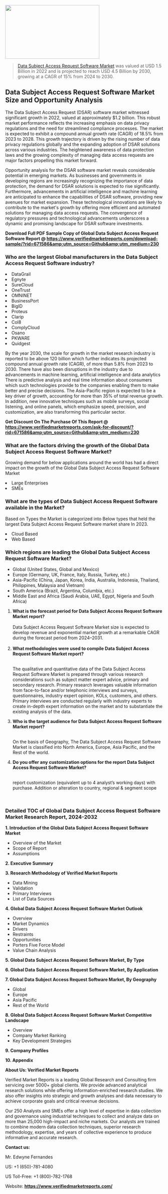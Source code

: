 <img src="https://ffe5etoiles.com/wp-content/uploads/2024/12/MST1-300x171.png" alt="" width="300" height="171" class="alignnone size-medium wp-image-20088" /><blockquote><p><p><a href="https://www.verifiedmarketreports.com/download-sample/?rid=671586&utm_source=Github&utm_medium=230" target="_blank">Data Subject Access Request Software Market</a> was valued at USD 1.5 Billion in 2022 and is projected to reach USD 4.5 Billion by 2030, growing at a CAGR of 15% from 2024 to 2030.</p></blockquote><p><h2>Data Subject Access Request Software Market Size and Opportunity Analysis</h2><p>The Data Subject Access Request (DSAR) software market witnessed significant growth in 2022, valued at approximately $1.2 billion. This robust market performance reflects the increasing emphasis on data privacy regulations and the need for streamlined compliance processes. The market is expected to exhibit a compound annual growth rate (CAGR) of 18.5% from 2023 to 2028. This growth trajectory is driven by the rising number of data privacy regulations globally and the expanding adoption of DSAR solutions across various industries. The heightened awareness of data protection laws and the growing complexity of managing data access requests are major factors propelling this market forward.</p><p>Opportunity analysis for the DSAR software market reveals considerable potential in emerging markets. As businesses and governments in developing regions are increasingly recognizing the importance of data protection, the demand for DSAR solutions is expected to rise significantly. Furthermore, advancements in artificial intelligence and machine learning are anticipated to enhance the capabilities of DSAR software, providing new avenues for market expansion. These technological innovations are likely to contribute to the market's growth by offering more efficient and automated solutions for managing data access requests. The convergence of regulatory pressures and technological advancements underscores a dynamic and promising landscape for DSAR software investments.</p></p><p class=""><strong>Download Full PDF Sample Copy of Global Data Subject Access Request Software Report @ <a href="https://www.verifiedmarketreports.com/download-sample/?rid=671586&amp;utm_source=Github&amp;utm_medium=230" target="_blank">https://www.verifiedmarketreports.com/download-sample/?rid=671586&amp;utm_source=Github&amp;utm_medium=230</a></strong></p><h3 id="" class="">Who are the largest Global manufacturers in the Data Subject Access Request Software industry?</h3><p><li>DataGrail</li><li> Egnyte</li><li> SureCloud</li><li> OneTrust</li><li> OMNINET</li><li> BusinessPort</li><li> BigID</li><li> Proteus</li><li> Clarip</li><li> Col8</li><li> ComplyCloud</li><li> Osano</li><li> PKWARE</li><li> Quidgest</li></p><div class=""><div class="" dir="" data-message-author-role="" data-message-id="" data-message-model-slug=""><div class=""><div class=""><div class=""><div class="" dir="" data-message-author-role="" data-message-id="" data-message-model-slug=""><div class=""><div class=""><p>By the year 2030, the scale for growth in the market research industry is reported to be above 120 billion which further indicates its projected compound annual growth rate (CAGR), of more than 5.8% from 2023 to 2030. There have also been disruptions in the industry due to advancements in machine learning, artificial intelligence and data analytics There is predictive analysis and real time information about consumers which such technologies provide to the companies enabling them to make better and precise decisions. The Asia-Pacific region is expected to be a key driver of growth, accounting for more than 35% of total revenue growth. In addition, new innovative techniques such as mobile surveys, social listening, and online panels, which emphasize speed, precision, and customization, are also transforming this particular sector.</p><p><strong>Get Discount On The Purchase Of This Report @&nbsp; <a href="https://www.verifiedmarketreports.com/ask-for-discount/?rid=671586&amp;utm_source=Github&amp;utm_medium=230" target="_blank">https://www.verifiedmarketreports.com/ask-for-discount/?rid=671586&amp;utm_source=Github&amp;utm_medium=230</a></strong></p></div></div></div></div></div></div></div></div><h3 id="" class="">What are the factors driving the growth of the Global Data Subject Access Request Software Market?</h3><p id="" class="">Growing demand for below applications around the world has had a direct impact on the growth of the Global Data Subject Access Request Software Market</p><p id="" class=""><li>Large Enterprises</li><li> SMEs</li></p><h3 id="" class="">What are the types of Data Subject Access Request Software available in the Market?</h3><p id="" class="">Based on Types the Market is categorized into Below types that held the largest Data Subject Access Request Software market share In 2023.</p><p id="" class=""><li>Cloud Based</li><li> Web Based</li></p><h3 id="" class="">Which regions are leading the Global Data Subject Access Request Software Market?</h3><ul><li>Global (United States, Global and Mexico)</li><li>Europe (Germany, UK, France, Italy, Russia, Turkey, etc.)</li><li>Asia-Pacific (China, Japan, Korea, India, Australia, Indonesia, Thailand, Philippines, Malaysia and Vietnam)</li><li>South America (Brazil, Argentina, Columbia, etc.)</li><li>Middle East and Africa (Saudi Arabia, UAE, Egypt, Nigeria and South Africa)</li></ul><p><ol><li><strong>What is the forecast period for Data Subject Access Request Software Market report?<br /></strong><br /><span data-sheets-root="1" data-sheets-value="{&quot;1&quot;:2,&quot;2&quot;:&quot;XXXX size is expected to develop revenue and exponential market growth at a remarkable CAGR during the forecast period from 2024&ndash;2030.&quot;}" data-sheets-userformat="{&quot;2&quot;:12674,&quot;4&quot;:{&quot;1&quot;:2,&quot;2&quot;:16776960},&quot;10&quot;:2,&quot;11&quot;:0,&quot;15&quot;:&quot;Arial&quot;,&quot;16&quot;:12}">Data Subject Access Request Software Market size is expected to develop revenue and exponential market growth at a remarkable CAGR during the forecast period from 2024&ndash;2031.</span><br /><br /></li><li><strong>What methodologies were used to compile Data Subject Access Request Software Market report?<br /><br /></strong><p>The qualitative and quantitative data of the&nbsp;Data Subject Access Request Software Market is prepared through various research considerations such as subject matter expert advice, primary and secondary research. Primary research leverages valuable information from face-to-face and/or telephonic interviews and surveys, questionnaires, industry expert opinion, KOLs, customers, and others. Primary interviews are conducted regularly with industry experts to create in-depth expert information on the market and to substantiate the existing analysis of the data.&nbsp;</p></li><li><strong>Who is the target audience for Data Subject Access Request Software Market report?<br /><br /></strong><p>On the basis of Geography, The&nbsp;Data Subject Access Request Software Market is classified into North America, Europe, Asia Pacific, and the Rest of the world.</p></li><li><strong>Do you offer any customization options for the report Data Subject Access Request Software Market?<br /><br /></strong><p>report customization (equivalent up to 4 analyst&rsquo;s working days) with purchase. Addition or alteration to country, regional &amp; segment scope</p><p>&nbsp;</p></li></ol></p><h3 id="" class="">Detailed TOC of Global Data Subject Access Request Software Market Research Report, 2024-2032</h3><p id="" class=""><strong>1. Introduction of the Global Data Subject Access Request Software Market</strong></p><ul><li>Overview of the Market</li><li>Scope of Report</li><li>Assumptions</li></ul><p id="" class=""><strong>2. Executive Summary</strong></p><p id="" class=""><strong>3. Research Methodology of&nbsp;Verified Market Reports</strong></p><ul><li>Data Mining</li><li>Validation</li><li>Primary Interviews</li><li>List of Data Sources</li></ul><p id="" class=""><strong>4. Global Data Subject Access Request Software Market Outlook</strong></p><ul><li>Overview</li><li>Market Dynamics</li><li>Drivers</li><li>Restraints</li><li>Opportunities</li><li>Porters Five Force Model</li><li>Value Chain Analysis</li></ul><p id="" class=""><strong>5. Global Data Subject Access Request Software Market, By&nbsp;Type</strong></p><p id="" class=""><strong>6. Global Data Subject Access Request Software Market, By Application</strong></p><p id="" class=""><strong>7. Global Data Subject Access Request Software Market, By Geography</strong></p><ul><li>Global</li><li>Europe</li><li>Asia Pacific</li><li>Rest of the World</li></ul><p id="" class=""><strong>8. Global Data Subject Access Request Software Market Competitive Landscape</strong></p><ul><li>Overview</li><li>Company Market Ranking</li><li>Key Development Strategies</li></ul><p id="" class=""><strong>9. Company Profiles</strong></p><p id="" class=""><strong>10. Appendix</strong></p><p id="" class=""><strong>About Us: Verified Market Reports</strong></p><p id="" class="">Verified Market Reports is a leading Global Research and Consulting firm servicing over 5000+ global clients. We provide advanced analytical research solutions while offering information-enriched research studies. We also offer insights into strategic and growth analyses and data necessary to achieve corporate goals and critical revenue decisions.</p><p id="" class="">Our 250 Analysts and SMEs offer a high level of expertise in data collection and governance using industrial techniques to collect and analyze data on more than 25,000 high-impact and niche markets. Our analysts are trained to combine modern data collection techniques, superior research methodology, expertise, and years of collective experience to produce informative and accurate research.</p><p id="" class=""><strong>Contact us:</strong></p><p id="" class="">Mr. Edwyne Fernandes</p><p id="" class="">US: +1 (650)-781-4080</p><p id="" class="">US Toll-Free: +1 (800)-782-1768</p><p id="" class="">Website: <a target="" data-test-app-aware-link=""><strong>https://www.verifiedmarketreports.com/</strong></a></p>
